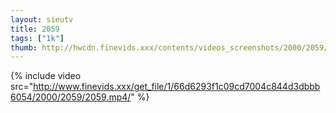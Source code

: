 ```yaml
--- 
layout: sieutv
title: 2059
tags: ["1k"]
thumb: http://hwcdn.finevids.xxx/contents/videos_screenshots/2000/2059/preview.mp4.jpg
---
```

{% include video src="http://www.finevids.xxx/get_file/1/66d6293f1c09cd7004c844d3dbbb6054/2000/2059/2059.mp4/" %} 
